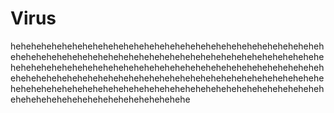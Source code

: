# Virus
hehehehehehehehehehehehehehehehehehehehehehehehehehehehehehehehehehehehehehehehehehehehehehehehehehehehehehehehehehehehehehehehehehehehehehehehehehehehehehehehehehehehehehehehehehehehehehehehehehehehehehehehehehehehehehehehehehehehehehehehehehehehehehehehehehehehehehehehehehehehehehehehehehehehehehehehehehehehehehehehehehehehehehehehehehe

